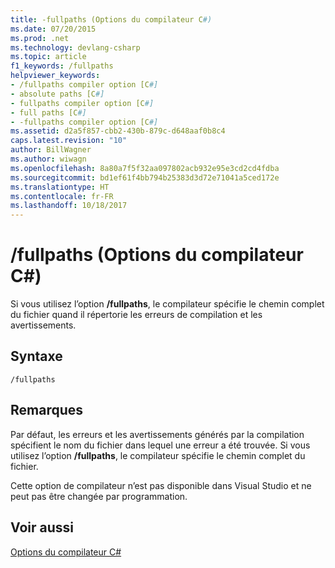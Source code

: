 ```yaml
---
title: -fullpaths (Options du compilateur C#)
ms.date: 07/20/2015
ms.prod: .net
ms.technology: devlang-csharp
ms.topic: article
f1_keywords: /fullpaths
helpviewer_keywords:
- /fullpaths compiler option [C#]
- absolute paths [C#]
- fullpaths compiler option [C#]
- full paths [C#]
- -fullpaths compiler option [C#]
ms.assetid: d2a5f857-cbb2-430b-879c-d648aaf0b8c4
caps.latest.revision: "10"
author: BillWagner
ms.author: wiwagn
ms.openlocfilehash: 8a80a7f5f32aa097802acb932e95e3cd2cd4fdba
ms.sourcegitcommit: bd1ef61f4bb794b25383d3d72e71041a5ced172e
ms.translationtype: HT
ms.contentlocale: fr-FR
ms.lasthandoff: 10/18/2017
---
```

# <a name="fullpaths-c-compiler-options"></a>/fullpaths (Options du compilateur C#)
Si vous utilisez l’option **/fullpaths**, le compilateur spécifie le chemin complet du fichier quand il répertorie les erreurs de compilation et les avertissements.  
  
## <a name="syntax"></a>Syntaxe  
  
```console  
/fullpaths  
```  
  
## <a name="remarks"></a>Remarques  
 Par défaut, les erreurs et les avertissements générés par la compilation spécifient le nom du fichier dans lequel une erreur a été trouvée. Si vous utilisez l’option **/fullpaths**, le compilateur spécifie le chemin complet du fichier.  
  
 Cette option de compilateur n’est pas disponible dans Visual Studio et ne peut pas être changée par programmation.  
  
## <a name="see-also"></a>Voir aussi  
 [Options du compilateur C#](../../../csharp/language-reference/compiler-options/index.md)
